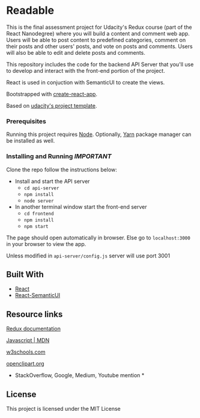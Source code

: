 # Readable

This is the final assessment project for Udacity's Redux course (part of the React Nanodegree) where you will build a content and comment web app. Users will be able to post content to predefined categories, comment on their posts and other users' posts, and vote on posts and comments. Users will also be able to edit and delete posts and comments.

This repository includes the code for the backend API Server that you'll use to develop and interact with the front-end portion of the project.

React is used in conjuction with SemanticUI to create the views.

Bootstrapped with [create-react-app](https://github.com/facebookincubator/create-react-app).

Based on [udacity's project template](https://github.com/udacity/reactnd-project-readable-starter).


### Prerequisites

Running this project requires [Node](https://nodejs.org/en/). Optionally, [Yarn](https://code.facebook.com/posts/1840075619545360) package manager can be installed as well.

### Installing and Running *IMPORTANT*

Clone the repo follow the instructions below:


* Install and start the API server
    - `cd api-server`
    - `npm install`
    - `node server`
* In another terminal window start the front-end server
    - `cd frontend`
    - `npm install`
    - `npm start`


The page should open automatically in browser. Else go to `localhost:3000` in your browser to view the app.

Unless modified in `api-server/config.js` server will use port 3001


## Built With

* [React](https://facebook.github.io/react/)
* [React-SemanticUI](https://github.com/Semantic-Org/Semantic-UI-React)


## Resource links

[Redux documentation](http://redux.js.org/)

[Javascript | MDN](https://developer.mozilla.org/en-US/docs/Web/JavaScript/Reference)

[w3schools.com](https://www.w3schools.com)

[openclipart.org](https://openclipart.org/detail/247319/abstract-user-icon-3)

* StackOverflow, Google, Medium, Youtube mention *



## License

This project is licensed under the MIT License
